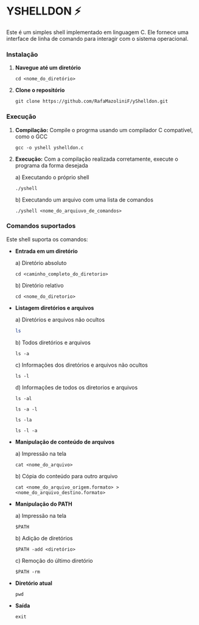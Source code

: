 # YSHELLDON ⚡

Este é um simples shell implementado em linguagem C. Ele fornece uma interface de linha de comando para interagir com o sistema operacional.

### Instalação
1. **Navegue até um diretório**
    ```
    cd <nome_do_diretório>
    ```
    
2. **Clone o repositório**
    ```
    git clone https://github.com/RafaMazoliniF/yShelldon.git
    ```
    
### Execução
1. **Compilação:** Compile o progrma usando um compilador C compatível, como o GCC
   
   ```
   gcc -o yshell yshelldon.c
   ```
2. **Execução:** Com a compilação realizada corretamente, execute o programa da forma desejada

   a) Executando o próprio shell
   ```
   ./yshell
   ```
   b) Executando um arquivo com uma lista de comandos
   ```
   ./yshell <nome_do_arquiuvo_de_comandos>
   ```
   
### Comandos suportados
Este shell suporta os comandos:
- **Entrada em um diretório**
  
   a) Diretório absoluto
   ```
   cd <caminho_completo_do_diretorio>
   ```
   b) Diretório relativo
   ```
   cd <nome_do_diretorio>
   ```
   
- **Listagem diretórios e arquivos**

   a) Diretórios e arquivos não ocultos
   ```bash
   ls
   ```
   b) Todos diretórios e arquivos
   ```
   ls -a
   ```
   c) Informações dos diretórios e arquivos não ocultos
   ```
   ls -l
   ```
   d) Informações de todos os diretorios e arquivos
   ```
   ls -al
   ```
   ```
   ls -a -l
   ```
   ```
   ls -la 
   ```
   ```
   ls -l -a
   ```
   
- **Manipulação de conteúdo de arquivos**

  a) Impressão na tela
   ```
   cat <nome_do_arquivo>
   ```
   b) Cópia do conteúdo para outro arquivo
   ```
   cat <nome_do_arquivo_origem.formato> > <nome_do_arquivo_destino.formato>
   ```
   
- **Manipulação do PATH**

  a) Impressão na tela
  ```
  $PATH
  ```
  b) Adição de diretórios
  ```
  $PATH -add <diretório>
  ```
  c) Remoção do último diretório
  ```
  $PATH -rm 
  ```
  
- **Diretório atual**
  ```
  pwd
  ```
  
- **Saída**
  ```
  exit
  ```

